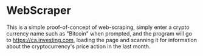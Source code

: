 # WebScraper

This is a simple proof-of-concept of web-scraping, simply enter a crypto currency name such as "Bitcoin" when prompted, and the program will go to 
https://ca.investing.com, loading the page and scanning it for information about the cryptocurrency's price action in the last month.
